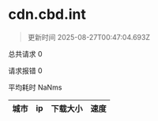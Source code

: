 
  # cdn.cbd.int

  > 更新时间 2025-08-27T00:47:04.693Z
  
  总共请求 0

  请求报错 0

  平均耗时 NaNms

|城市|ip|下载大小|速度|
|-----|----------|---|---|

  